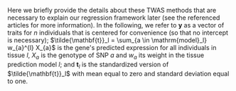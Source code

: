 Here we briefly provide the details about these TWAS methods that are necessary to explain our regression framework later (see the referenced articles for more information). In the following, we refer to $\mathbf{y}$ as a vector of traits for $n$ individuals that is centered for convenience (so that no intercept is necessary); $\tilde{\mathbf{t}}_l = \sum_{a \in \mathrm{model}_l} w_{a}^{l} X_{a}$ is the gene's predicted expression for all individuals in tissue $l$, $X_a$ is the genotype of SNP $a$ and $w_{a}$ its weight in the tissue prediction model $l$; and $\mathbf{t}_l$ is the standardized version of $\tilde{\mathbf{t}}_l$ with mean equal to zero and standard deviation equal to one.